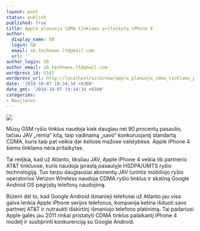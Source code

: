 ```yaml
---
layout: post
status: publish
published: true
title: Apple planuoja CDMA tinklams pritaikytą iPhone 4
author:
  display_name: SB
  login: SB
  email: sb.technews.lt@gmail.com
  url: ''
author_login: SB
author_email: sb.technews.lt@gmail.com
wordpress_id: 5141
wordpress_url: http://localhost/site/new/apple_planuoja_cdma_tinklams_pritaikyta_iphone_4/
date: '2010-10-07 19:34:34 +0300'
date_gmt: '2010-10-07 19:34:34 +0300'
categories:
- Naujienos
---
```

<div class="imgright"><img src="http://www.part.lt/img/076de972be13eb42a2ad3cdd5b20fdcc695.jpg"  /></div>
<p>Mūsų GSM ryšio tinklus naudoja kiek daugiau nei 90 procentų pasaulio, tačiau JAV „remia“ kitą, taip vadinamą „savo“ konkuruojantį standartą CDMA, kuris taip pat veikia dar keliose mažose valstybėse. Apple iPhone 4 šiems tinklams nėra pritaikytas.</p>
<p>Tai reiškia, kad už Atlanto, tiksliau JAV, Apple iPhone 4 veikia tik partnerio AT&T tinkluose, kuris naudoja įprastą pasaulyje HSDPA/UMTS ryšio technologiją. Tuo tarpu daugiausiai abonentų JAV turintis mobiliojo ryšio operatorius Verizon Wireless naudoja CDMA ryšio tinklus ir skatiną Google Android OS pagrįstų telefonų naudojimą.</p>
<p>Būtent dėl to, kad Google Android išmanieji telefonai už Atlanto jau visa galva lenkia Apple iPhone serijos telefonus, kompanija ketina išduoti savo partnerį AT&T ir nutraukti išskirtinį išmaniojo telefono platinimą. Tai padariusi Apple galės jau 2011 rinkai pristatyti CDMA tinklus palaikantį iPhone 4 modelį ir sustiprinti konkurenciją su Google Android.<br /></p>
